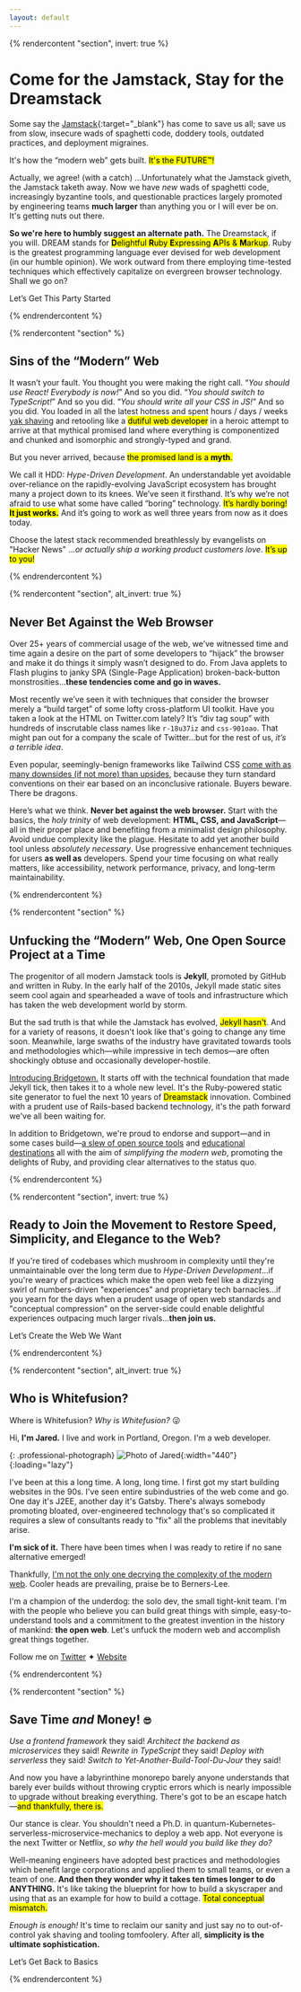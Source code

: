 ```yaml
---
layout: default
---
```


{% rendercontent "section", invert: true %}

# Come for the Jamstack, Stay for the Dreamstack

Some say the [Jamstack](https://jamstack.org){:target="_blank"} has come to save us all; save us from slow, insecure wads of spaghetti code, doddery tools, outdated practices, and deployment migraines.

It's how the “modern web” gets built. <mark>It's the FUTURE™!</mark>

Actually, we agree! (with a catch) …Unfortunately what the Jamstack giveth, the Jamstack taketh away. Now we have _new_ wads of spaghetti code, increasingly byzantine tools, and questionable practices largely promoted by engineering teams **much larger** than anything you or I will ever be on. It's getting nuts out there.

**So we're here to humbly suggest an alternate path.** The Dreamstack, if you will. DREAM stands for <mark markdown="span">**D**elightful **R**uby **E**xpressing **A**PIs & **M**arkup</mark>. Ruby is the greatest programming language ever devised for web development (in our humble opinion). We work outward from there employing time-tested techniques which effectively capitalize on evergreen browser technology. Shall we go on?

<sl-button type="primary" size="large" pill onclick="document.querySelector('sl-dialog').show()">Let’s Get This Party Started</sl-button>

{% endrendercontent %}

{% rendercontent "section" %}

## Sins of the “Modern” Web

It wasn’t your fault. You thought you were making the right call. “_You should use React! Everybody is now!_” And so you did. “_You should switch to TypeScript!_” And so you did. “_You should write all your CSS in JS!_” And so you did. You loaded in all the latest hotness and spent hours / days / weeks [yak shaving](https://web.archive.org/web/20210111105147/https://americanexpress.io/yak-shaving/) and retooling like a <mark>dutiful web developer</mark> in a heroic attempt to arrive at that mythical promised land where everything is componentized and chunked and isomorphic and strongly-typed and grand.

But you never arrived, because <mark markdown="span">the promised land is a **myth**.</mark>

We call it HDD: _Hype-Driven Development_. An understandable yet avoidable over-reliance on the rapidly-evolving JavaScript ecosystem has brought many a project down to its knees. We’ve seen it firsthand. It’s why we’re not afraid to use what some have called “boring” technology. <mark markdown="span">It’s hardly boring! **It just works.**</mark> And it’s going to work as well three years from now as it does today.

Choose the latest stack recommended breathlessly by evangelists on "Hacker News" …_or actually ship a working product customers love_. <mark>It’s up to you!</mark>

{% endrendercontent %}

{% rendercontent "section", alt_invert: true %}

## Never Bet Against the Web Browser

Over 25+ years of commercial usage of the web, we’ve witnessed time and time again a desire on the part of some developers to “hijack” the browser and make it do things it simply wasn’t designed to do. From Java applets to Flash plugins to janky SPA (Single-Page Application) broken-back-button monstrosities…**these tendencies come and go in waves.**

Most recently we’ve seen it with techniques that consider the browser merely a “build target” of some lofty cross-platform UI toolkit. Have you taken a look at the HTML on Twitter.com lately? It’s “div tag soup” with hundreds of inscrutable class names like `r-18u37iz` and `css-901oao`. That might pan out for a company the scale of Twitter…but for the rest of us, _it’s a terrible idea_.

Even popular, seemingly-benign frameworks like Tailwind CSS [come with as many downsides (if not more) than upsides](https://dev.to/jaredcwhite/why-tailwind-isn-t-for-me-5c90), because they turn standard conventions on their ear based on an inconclusive rationale. Buyers beware. There be dragons.

Here’s what we think. **Never bet against the web browser.** Start with the basics, the _holy trinity_ of web development: **HTML, CSS, and JavaScript**—all in their proper place and benefiting from a minimalist design philosophy. Avoid undue complexity like the plague. Hesitate to add yet another build tool unless _absolutely necessary_. Use progressive enhancement techniques for users **as well as** developers. Spend your time focusing on what really matters, like accessibility, network performance, privacy, and long-term maintainability.

{% endrendercontent %}

{% rendercontent "section" %}

## Unfucking the “Modern” Web, One Open Source Project at a Time

The progenitor of all modern Jamstack tools is **Jekyll**, promoted by GitHub and written in Ruby. In the early half of the 2010s, Jekyll made static sites seem cool again and spearheaded a wave of tools and infrastructure which has taken the web development world by storm.

But the sad truth is that while the Jamstack has evolved, <mark>Jekyll hasn't</mark>. And for a variety of reasons, it doesn't look like that's going to change any time soon. Meanwhile, large swaths of the industry have gravitated towards tools and methodologies which—while impressive in tech demos—are often shockingly obtuse and occasionally developer-hostile.

[Introducing Bridgetown.](/tech/) It starts off with the technical foundation that made Jekyll tick, then takes it to a whole new level. It's the Ruby-powered static site generator to fuel the next 10 years of <mark>Dreamstack</mark> innovation. Combined with a prudent use of Rails-based backend technology, it's the path forward we've all been waiting for.

In addition to Bridgetown, we're proud to endorse and support—and in some cases build—[a slew of open source tools](/tech/) and [educational destinations](/resources/) all with the aim of _simplifying the modern web_, promoting the delights of Ruby, and providing clear alternatives to the status quo.

{% endrendercontent %}

{% rendercontent "section", invert: true %}

## Ready to Join the Movement to Restore Speed, Simplicity, and Elegance to the Web?

If you're tired of codebases which mushroom in complexity until they're unmaintainable over the long term due to _Hype-Driven Development_…if you're weary of practices which make the open web feel like a dizzying swirl of numbers-driven "experiences" and proprietary tech barnacles…if you yearn for the days when a prudent usage of open web standards and "conceptual compression" on the server-side could enable delightful experiences outpacing much larger rivals…**then join us.**

<sl-button type="primary" size="large" pill onclick="document.querySelector('sl-dialog').show()">Let’s Create the Web We Want</sl-button>

{% endrendercontent %}

{% rendercontent "section", alt_invert: true %}

## Who is Whitefusion?

Where is Whitefusion? _Why is Whitefusion?_ 😜

Hi, **I'm Jared.** I live and work in Portland, Oregon. I'm a web developer.

{: .professional-photograph}
![Photo of Jared](/images/jared-studio-professional.jpg){:width="440"}{:loading="lazy"}

I've been at this a long time. A long, long time. I first got my start building websites in the 90s. I've seen entire subindustries of the web come and go. One day it's J2EE, another day it's Gatsby. There's always somebody promoting bloated, over-engineered technology that's so complicated it requires a  slew of consultants ready to "fix" all the problems that inevitably arise.

**I'm sick of it.** There have been times when I was ready to retire if no sane alternative emerged!

Thankfully, [I'm not the only one decrying the complexity of the modern web](https://web.archive.org/web/20201216033103/https://macwright.com/2020/05/10/spa-fatigue.html). Cooler heads are prevailing, praise be to Berners-Lee.

I'm a champion of the underdog: the solo dev, the small tight-knit team. I'm with the people who believe you can build great things with simple, easy-to-understand tools and a commitment to the greatest invention in the history of mankind: **the open web**. Let's unfuck the modern web and accomplish great things together.

Follow me on <a href="https://twitter.com/jaredcwhite" style="margin-right:var(--sl-spacing-xxx-small)"><sl-icon name="twitter"></sl-icon>Twitter</a> ✦ <a href="https://jaredwhite.com"><sl-icon name="globe"></sl-icon>Website</a>

{% endrendercontent %}

{% rendercontent "section" %}

## Save Time _and_ Money! <ui-label style="font-size:0.7em">😎</ui-label>

_Use a frontend framework_ they said! _Architect the backend as microservices_ they said! _Rewrite in TypeScript_ they said! _Deploy with serverless_ they said! _Switch to Yet-Another-Build-Tool-Du-Jour_ they said!

And now you have a labyrinthine monorepo barely anyone understands that barely ever builds without throwing cryptic errors which is nearly impossible to upgrade without breaking everything. There's got to be an escape hatch—<mark>and thankfully, there is.</mark>

Our stance is clear. You shouldn't need a Ph.D. in quantum-Kubernetes-serverless-microservice-mechanics to deploy a web app. Not everyone is the next Twitter or Netflix, <em>so why the hell would you build like they do?</em>

Well-meaning engineers have adopted best practices and methodologies which benefit large corporations and applied them to small teams, or even a team of one. **And then they wonder why it takes ten times longer to do ANYTHING.** It's like taking the blueprint for how to build a skyscraper and using that as an example for how to build a cottage. <mark>Total conceptual mismatch.</mark>

_Enough is enough!_ It's time to reclaim our sanity and just say no to out-of-control yak shaving and tooling tomfoolery. After all, **simplicity is the ultimate sophistication.**

<sl-button type="success" size="large" pill onclick="document.querySelector('sl-dialog').show()">Let’s Get Back to Basics</sl-button>

{% endrendercontent %}
